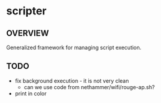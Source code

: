 # scripter
## OVERVIEW
Generalized framework for managing script execution.

## TODO
- fix background execution - it is not very clean
    - can we use code from nethammer/wifi/rouge-ap.sh?
- print in color
